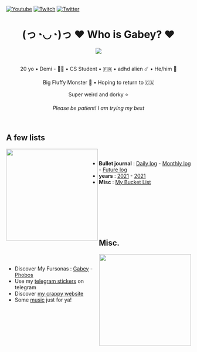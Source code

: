 [![Youtube](https://img.shields.io/badge/-Youtube-FF0000?style=flat-square)]()
[![Twitch](https://img.shields.io/badge/-Twitch-6441a5?style=flat-square)](https://twitch.com/onetrickwolfy)
[![Twitter](https://img.shields.io/badge/-Twitter-1DA1F2?style=flat-square)](https://twitter.com/onetrickwolfy)

<div align='center'>
  <h1>(っ◔◡◔)っ ♥ Who is Gabey? ♥</h1>
  <img src="https://pbs.twimg.com/profile_banners/1392194599175794688/1649188059/1500x500" />
  <br><br>
  <p>20 yo • Demi - 🏳️‍🌈 • CS Student • 🇫🇷  • adhd alien ☄️ • He/him 🌸 </p>
  <p>Big Fluffy Monster 🐺 • Hoping to return to 🇨🇦</p>
  <p>Super weird and dorky ⭐</p>
  <p><i>Please be patient! I am trying my best</i></p>
</div>&nbsp;

## A few lists 
<img height="250" align='left' src="https://raw.githubusercontent.com/onetrickwolfy/onetrickwolfy/main/assets/B3.png"/>&nbsp;
+ **Bullet journal** : 
[Daily log](bullet-journal/daily-log.md) - 
[Monthly log](bullet-journal/monthly-log.md) - 
[Future log](bullet-journal/future-log.md)
+ **years** : 
[2021](lists/2021/) -
[2021](lists/2022/) 
+ **Misc** : [My Bucket List](lists/bucket-list.md)


<br /><br /><br /><br /><br /><br />

## Misc. 
<img height="250" align='right' src="https://raw.githubusercontent.com/onetrickwolfy/onetrickwolfy/main/assets/B4.png"/>&nbsp;
+ Discover My Fursonas : [Gabey]() - [Phobos]()
+ Use my [telegram stickers](https://bit.ly/3rt9R56) on telegram 
+ Discover [my crappy website](https://onetrickwolfy.me)
+ Some [music](https://www.youtube.com/watch?v=YITP0roprFM) just for ya!
